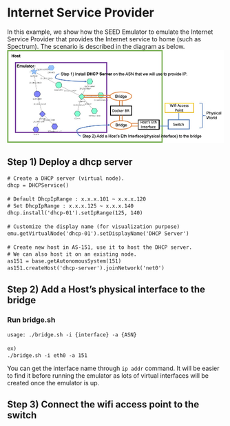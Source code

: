 # Internet Service Provider
In this example, we show how the SEED Emulator to emulate the
Internet Service Provider that provides the Internet service 
to home (such as Spectrum). The scenario is described in the 
diagram as below.
![](pics/diagram-1.jpg)


## Step 1) Deploy a dhcp server
```
# Create a DHCP server (virtual node).
dhcp = DHCPService()

# Default DhcpIpRange : x.x.x.101 ~ x.x.x.120
# Set DhcpIpRange : x.x.x.125 ~ x.x.x.140
dhcp.install('dhcp-01').setIpRange(125, 140)

# Customize the display name (for visualization purpose)
emu.getVirtualNode('dhcp-01').setDisplayName('DHCP Server')

# Create new host in AS-151, use it to host the DHCP server.
# We can also host it on an existing node.
as151 = base.getAutonomousSystem(151)
as151.createHost('dhcp-server').joinNetwork('net0')
```

## Step 2) Add a Host’s physical interface to the bridge

### Run bridge.sh

```
usage: ./bridge.sh -i {interface} -a {ASN}

ex) 
./bridge.sh -i eth0 -a 151
```

You can get the interface name through `ip addr` command.
It will be easier to find it before running the emulator 
as lots of virtual interfaces will be created once the emulator is up. 

## Step 3) Connect the wifi access point to the switch





